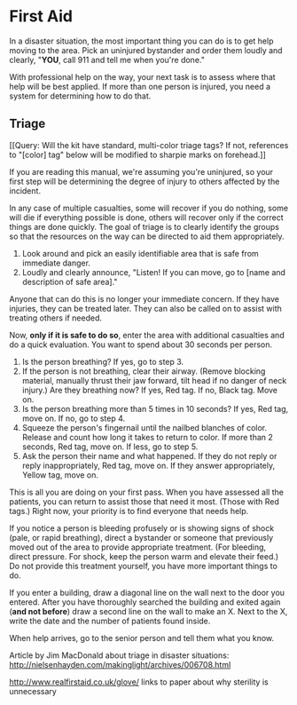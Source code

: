 # First Aid

In a disaster situation, the most important thing you can do is to get help moving to the area. Pick an uninjured bystander and order them loudly and clearly, "**YOU**, call 911 and tell me when you're done."

With professional help on the way, your next task is to assess where that help will be best applied. If more than one person is injured, you need a system for determining how to do that.


## Triage

[[Query: Will the kit have standard, multi-color triage tags? If not, references to "[color] tag" below will be modified to sharpie marks on forehead.]]

If you are reading this manual, we're assuming you're uninjured, so your first step will be determining the degree of injury to others affected by the incident. 

In any case of multiple casualties, some will recover if you do nothing, some will die if everything possible is done, others will recover only if the correct things are done quickly. The goal of triage is to clearly identify the groups so that the resources on the way can be directed to aid them appropriately.

1. Look around and pick an easily identifiable area that is safe from immediate danger.
2. Loudly and clearly announce, "Listen! If you can move, go to [name and description of safe area]." 

Anyone that can do this is no longer your immediate concern. If they have injuries, they can be treated later. They can also be called on to assist with treating others if needed.

Now, **only if it is safe to do so**, enter the area with additional casualties and do a quick evaluation. You want to spend about 30 seconds per person.

1. Is the person breathing? If yes, go to step 3.
2. If the person is not breathing, clear their airway. (Remove blocking material, manually thrust their jaw forward, tilt head if no danger of neck injury.) Are they breathing now?  If yes, Red tag. If no, Black tag. Move on.
3. Is the person breathing more than 5 times in 10 seconds? If yes, Red tag, move on. If no, go to step 4.
4. Squeeze the person's fingernail until the nailbed blanches of color. Release and count how long it takes to return to color. If more than 2 seconds, Red tag, move on. If less, go to step 5.
5. Ask the person their name and what happened. If they do not reply or reply inappropriately, Red tag, move on. If they answer appropriately, Yellow tag, move on.

This is all you are doing on your first pass. When you have assessed all the patients, you can return to assist those that need it most. (Those with Red tags.) Right now, your priority is to find everyone that needs help.

If you notice a person is bleeding profusely or is showing signs of shock (pale, or rapid breathing), direct a bystander or someone that previously moved out of the area to provide appropriate treatment. (For bleeding, direct pressure. For shock, keep the person warm and elevate their feed.) Do not provide this treatment yourself, you have more important things to do.

If you enter a building, draw a diagonal line on the wall next to the door you entered. After you have thoroughly searched the building and exited again (**and not before**) draw a second line on the wall to make an X. Next to the X, write the date and the number of patients found inside.

When help arrives, go to the senior person and tell them what you know.

Article by Jim MacDonald about triage in disaster situations: http://nielsenhayden.com/makinglight/archives/006708.html





http://www.realfirstaid.co.uk/glove/ links to paper about why sterility is unnecessary 


